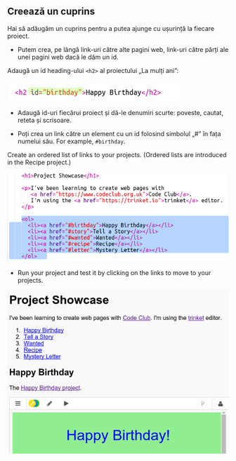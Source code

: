 ## Creează un cuprins

Hai să adăugăm un cuprins pentru a putea ajunge cu ușurință la fiecare proiect.

+ Putem crea, pe lângă link-uri către alte pagini web, link-uri către părți ale unei pagini web dacă le dăm un id. 

Adaugă un id heading-ului `<h2>` al proiectului „La mulți ani”:

![captură de ecran](images/showcase-id.png)

+ Adaugă id-uri fiecărui proiect și dă-le denumiri scurte: poveste, cautat, reteta și scrisoare.

+ Poți crea un link către un element cu un id folosind simbolul „#” în fața numelui său. For example, `#birthday`.

Create an ordered list of links to your projects. (Ordered lists are introduced in the Recipe project.)

![screenshot](images/showcase-list.png)

+ Run your project and test it by clicking on the links to move to your projects. 

![screenshot](images/showcase-list-output.png)